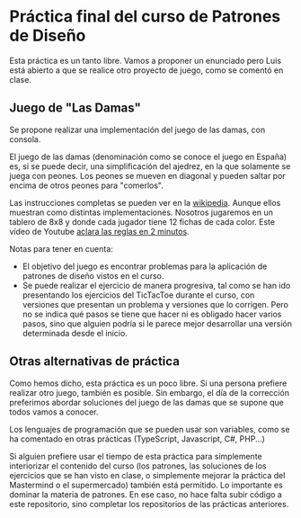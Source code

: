 # Práctica final del curso de Patrones de Diseño

Esta práctica es un tanto libre. Vamos a proponer un enunciado pero Luis está abierto a que se realice otro proyecto de juego, como se comentó en clase.

## Juego de "Las Damas"

Se propone realizar una implementación del juego de las damas, con consola.

El juego de las damas (denominación como se conoce el juego en España) es, si se puede decir, una simplificación del ajedrez, en la que solamente se juega con peones. Los peones se mueven en diagonal y pueden saltar por encima de otros peones para "comerlos". 

Las instrucciones completas se pueden ver en la [wikipedia](https://es.wikipedia.org/wiki/Damas). Aunque ellos muestran como distintas implementaciones. Nosotros jugaremos en un tablero de 8x8 y donde cada jugador tiene 12 fichas de cada color. Este vídeo de Youtube [aclara las reglas en 2 minutos](https://www.youtube.com/watch?v=jA-zevc2fao).

Notas para tener en cuenta:

 - El objetivo del juego es encontrar problemas para la aplicación de patrones de diseño vistos en el curso.
 - Se puede realizar el ejercicio de manera progresiva, tal como se han ido presentando los ejercicios del TicTacToe durante el curso, con versiones que presentan un problema y versiones que lo corrigen. Pero no se indica qué pasos se tiene que hacer ni es obligado hacer varios pasos, sino que alguien podría si le parece mejor desarrollar una versión determinada desde el inicio.

## Otras alternativas de práctica

Como hemos dicho, esta práctica es un poco libre. Si una persona prefiere realizar otro juego, también es posible. Sin embargo, el día de la corrección preferimos abordar soluciones del juego de las damas que se supone que todos vamos a conocer.

Los lenguajes de programación que se pueden usar son variables, como se ha comentado en otras prácticas (TypeScript, Javascript, C#, PHP...)

Si alguien prefiere usar el tiempo de esta práctica para simplemente interiorizar el contenido del curso (los patrones, las soluciones de los ejercicios que se han visto en clase, o simplemente mejorar la práctica del Mastermind o el supermercado) también está permitido. Lo importante es dominar la materia de patrones. En ese caso, no hace falta subir código a este repositorio, sino completar los repositorios de las prácticas anteriores.
